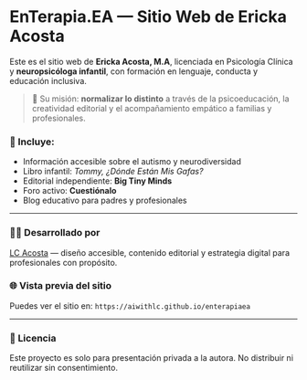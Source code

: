 # EnTerapia.EA — Sitio Web de Ericka Acosta

Este es el sitio web de **Ericka Acosta, M.A**, licenciada en Psicología Clínica y **neuropsicóloga infantil**, con formación en lenguaje, conducta y educación inclusiva.

> 🌟 Su misión: **normalizar lo distinto** a través de la psicoeducación, la creatividad editorial y el acompañamiento empático a familias y profesionales.

### 🧠 Incluye:
- Información accesible sobre el autismo y neurodiversidad
- Libro infantil: _Tommy, ¿Dónde Están Mis Gafas?_
- Editorial independiente: **Big Tiny Minds**
- Foro activo: **Cuestiónalo**
- Blog educativo para padres y profesionales

---

### 👩‍💻 Desarrollado por  
[LC Acosta](https://lcacosta.com) — diseño accesible, contenido editorial y estrategia digital para profesionales con propósito.

### 🌐 Vista previa del sitio  
Puedes ver el sitio en: `https://aiwithlc.github.io/enterapiaea`

---

### 📝 Licencia  
Este proyecto es solo para presentación privada a la autora. No distribuir ni reutilizar sin consentimiento.
